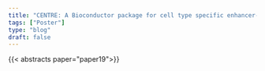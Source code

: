 ```yaml
---
title: "CENTRE: A Bioconductor package for cell type specific enhancer-promoter prediction"
tags: ["Poster"]
type: "blog"
draft: false
---
```


{{< abstracts paper="paper19">}}


